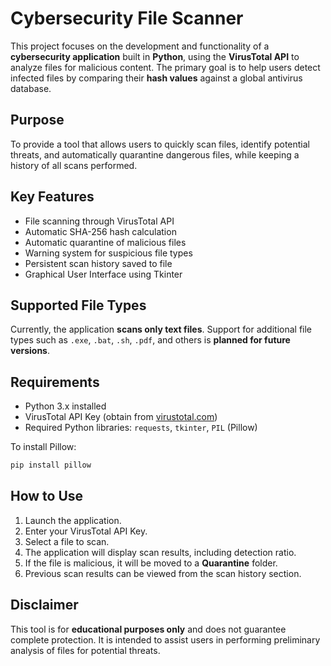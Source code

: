 # Cybersecurity File Scanner

This project focuses on the development and functionality of a **cybersecurity application** built in **Python**, using the **VirusTotal API** to analyze files for malicious content. The primary goal is to help users detect infected files by comparing their **hash values** against a global antivirus database.

## Purpose
To provide a tool that allows users to quickly scan files, identify potential threats, and automatically quarantine dangerous files, while keeping a history of all scans performed.

## Key Features
- File scanning through VirusTotal API
- Automatic SHA-256 hash calculation
- Automatic quarantine of malicious files
- Warning system for suspicious file types
- Persistent scan history saved to file
- Graphical User Interface using Tkinter

## Supported File Types
Currently, the application **scans only text files**. Support for additional file types such as `.exe`, `.bat`, `.sh`, `.pdf`, and others is **planned for future versions**.

## Requirements
- Python 3.x installed
- VirusTotal API Key (obtain from [virustotal.com](https://www.virustotal.com))
- Required Python libraries: `requests`, `tkinter`, `PIL` (Pillow)

To install Pillow:
```bash
pip install pillow
```

## How to Use
1. Launch the application.
2. Enter your VirusTotal API Key.
3. Select a file to scan.
4. The application will display scan results, including detection ratio.
5. If the file is malicious, it will be moved to a **Quarantine** folder.
6. Previous scan results can be viewed from the scan history section.

## Disclaimer
This tool is for **educational purposes only** and does not guarantee complete protection. It is intended to assist users in performing preliminary analysis of files for potential threats.

